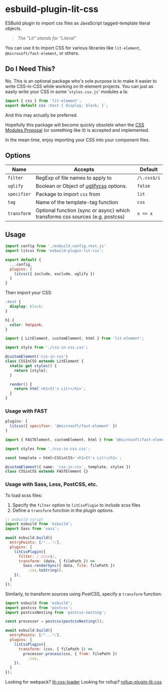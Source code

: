 # esbuild-plugin-lit-css

ESBuild plugin to import css files as JavaScript tagged-template literal objects.

> _The "Lit" stands for "Literal"_

You can use it to import CSS for various libraries like `lit-element`, `@microsoft/fast-element`, or others.

## Do I Need This?

No. This is an optional package who's sole purpose is to make it easier to write CSS-in-CSS while working on lit-element projects. You can just as easily write your CSS in some '`styles.css.js`' modules a la:

```js
import { css } from 'lit-element';
export default css`:host { display: block; }`;
```

And this may actually be preferred.

Hopefully this package will become quickly obsolete when the [CSS Modules Proposal](https://github.com/w3c/webcomponents/issues/759) (or something like it) is accepted and implemented.

In the mean time, enjoy importing your CSS into your component files.

## Options

| Name        | Accepts                                                                                | Default     |
| ----------- | -------------------------------------------------------------------------------------- | ----------- |
| `filter`    | RegExp of file names to apply to                                                       | `/\.css$/i` |
| `uglify`    | Boolean or Object of [uglifycss](https://www.npmjs.com/package/uglifycss#api) options. | `false`     |
| `specifier` | Package to import `css` from                                                           | `lit`       |
| `tag`       | Name of the template-tag function                                                      | `css`       |
| `transform` | Optional function (sync or async) which transforms css sources (e.g. postcss)          | `x => x`    |

## Usage

```js
import config from './esbuild.config.rest.js'
import litcss from 'esbuild-plugin-lit-css';

export default {
  ...config,
  plugins: [
    litcss({ include, exclude, uglify })
  ]
}
```

Then import your CSS:

```css
:host {
  display: block;
}

h1 {
  color: hotpink;
}
```

```ts
import { LitElement, customElement, html } from 'lit-element';

import style from './css-in-css.css';

@customElement('css-in-css')
class CSSInCSS extends LitElement {
  static get styles() {
    return [style];
  }

  render() {
    return html`<h1>It's Lit!</h1>`;
  }
}
```

### Usage with FAST

```js
plugins: [
  litcss({ specifier: '@microsoft/fast-element' })
]
```

```ts
import { FASTElement, customElement, html } from '@microsoft/fast-element';

import styles from './css-in-css.css';

const template = html<CSSinCSS>`<h1>It's Lit!</h1>`;

@customElement({ name: 'css-in-css', template, styles })
class CSSinCSS extends FASTElement {}
```

### Usage with Sass, Less, PostCSS, etc.

To load scss files:

1. Specify the `filter` option to `litCssPlugin` to include scss files
1. Define a `transform` function in the plugin options.

```js
// esbuild script
import esbuild from 'esbuild';
import Sass from 'sass';

await esbuild.build({
  entryPoints: [/*...*/],
  plugins: [
    litCssPlugin({
      filter: /.scss$/,
      transform: (data, { filePath }) =>
        Sass.renderSync({ data, file: filePath })
          .css.toString(),
    }),
  ]
});
```

Similarly, to transform sources using PostCSS, specify a `transform` function:

```js
import esbuild from 'esbuild';
import postcss from 'postcss';
import postcssNesting from 'postcss-nesting';

const processor = postcss(postcssNesting());

await esbuild.build({
  entryPoints: [/*...*/],
  plugins: [
    litCssPlugin({
      transform: (css, { filePath }) =>
        processor.process(css, { from: filePath })
          .css,
    }),
  ]
});
```

Looking for webpack? [lit-css-loader](../lit-css-loader)
Looking for rollup? [rollup-plugin-lit-css](../rollup-plugin-lit-css)
